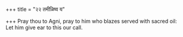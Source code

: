 +++
title = "२२ तमीळिष्व य"

+++
Pray thou to Agni, pray to him who blazes served with sacred oil:  
     Let him give ear to this our call.